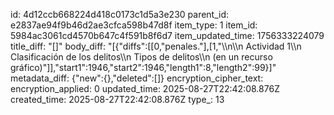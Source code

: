 id: 4d12ccb668224d418c0173c1d5a3e230
parent_id: e2837ae94f9b46d2ae3cfca598b47d8f
item_type: 1
item_id: 5984ac3061cd4570b647c4f591b8f6d7
item_updated_time: 1756333224079
title_diff: "[]"
body_diff: "[{\"diffs\":[[0,\"penales.\"],[1,\"\\\n\\\n  Actividad 1\\\n  Clasificación de los delitos\\\n  Tipos de delitos\\\n  (en un recurso gráfico)\"]],\"start1\":1946,\"start2\":1946,\"length1\":8,\"length2\":99}]"
metadata_diff: {"new":{},"deleted":[]}
encryption_cipher_text: 
encryption_applied: 0
updated_time: 2025-08-27T22:42:08.876Z
created_time: 2025-08-27T22:42:08.876Z
type_: 13